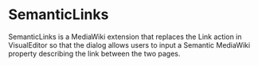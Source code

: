 # SemanticLinks

SemanticLinks is a MediaWiki extension that replaces the Link action
in VisualEditor so that the dialog allows users to input a Semantic
MediaWiki property describing the link between the two pages.